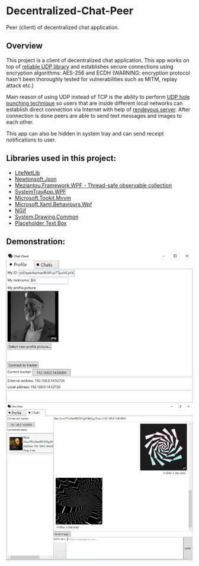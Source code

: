 # Decentralized-Chat-Peer
Peer (client) of decentralized chat application.
## Overview

This project is a client of decentralized chat application. This app works on top of [reliable UDP library](https://github.com/RevenantX/LiteNetLib) and establishes secure connections using encryption algorithms: AES-256 and ECDH (WARNING: encryption protocol hasn't been thoroughly tested for vulnerabilities such as MITM, replay attack etc.) 

Main reason of using UDP instead of TCP is the ability to perform [UDP hole punching technique](https://bford.info/pub/net/p2pnat) so users that are inside different local networks can establish direct connection via Internet with help of [rendevous server](https://github.com/Backgammonian/Decentralized-Chat-Tracker-Console). After connection is done peers are able to send text messages and images to each other. 

This app can also be hidden in system tray and can send receipt notifications to user.

## Libraries used in this project:
* [LiteNetLib](https://github.com/RevenantX/LiteNetLib)
* [Newtonsoft.Json](https://www.newtonsoft.com/json)
* [Meziantou.Framework.WPF - Thread-safe observable collection](https://github.com/meziantou/Meziantou.Framework)
* [SystemTrayApp.WPF](https://github.com/fujieda/SystemTrayApp.WPF/)
* [Microsoft.Tookit.Mvvm](https://github.com/CommunityToolkit/WindowsCommunityToolkit)
* [Microsoft.Xaml.Behaviours.Wpf](https://github.com/Microsoft/XamlBehaviorsWpf)
* [NGif](https://www.codeproject.com/Articles/11505/NGif-Animated-GIF-Encoder-for-NET)
* [System.Drawing.Common](https://www.nuget.org/packages/System.Drawing.Common/)
* [Placeholder Text Box](https://youtu.be/QUx2gh0PaEc)
## Demonstration:
![demo](demo.jpeg)
![animated-demo](animated-demo.gif)
